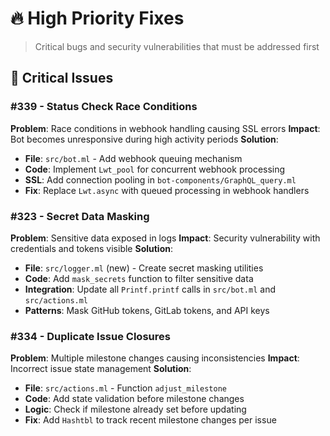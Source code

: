 # :fire: High Priority Fixes

> Critical bugs and security vulnerabilities that must be addressed first

## :rotating_light: Critical Issues

### #339 - Status Check Race Conditions
**Problem**: Race conditions in webhook handling causing SSL errors
**Impact**: Bot becomes unresponsive during high activity periods
**Solution**:
- **File**: `src/bot.ml` - Add webhook queuing mechanism
- **Code**: Implement `Lwt_pool` for concurrent webhook processing
- **SSL**: Add connection pooling in `bot-components/GraphQL_query.ml`
- **Fix**: Replace `Lwt.async` with queued processing in webhook handlers

### #323 - Secret Data Masking
**Problem**: Sensitive data exposed in logs
**Impact**: Security vulnerability with credentials and tokens visible
**Solution**:
- **File**: `src/logger.ml` (new) - Create secret masking utilities
- **Code**: Add `mask_secrets` function to filter sensitive data
- **Integration**: Update all `Printf.printf` calls in `src/bot.ml` and `src/actions.ml`
- **Patterns**: Mask GitHub tokens, GitLab tokens, and API keys

### #334 - Duplicate Issue Closures
**Problem**: Multiple milestone changes causing inconsistencies
**Impact**: Incorrect issue state management
**Solution**:
- **File**: `src/actions.ml` - Function `adjust_milestone`
- **Code**: Add state validation before milestone changes
- **Logic**: Check if milestone already set before updating
- **Fix**: Add `Hashtbl` to track recent milestone changes per issue
